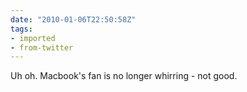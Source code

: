 ```yaml
---
date: "2010-01-06T22:50:58Z"
tags:
- imported
- from-twitter
---
```

Uh oh. Macbook's fan is no longer whirring - not good.
